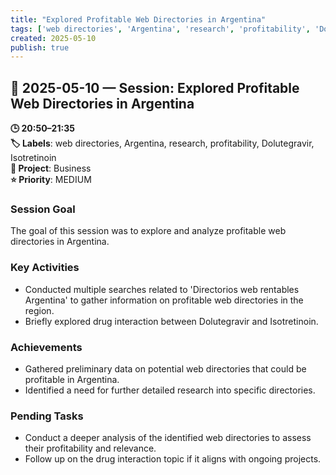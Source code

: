 ```yaml
---
title: "Explored Profitable Web Directories in Argentina"
tags: ['web directories', 'Argentina', 'research', 'profitability', 'Dolutegravir', 'Isotretinoin']
created: 2025-05-10
publish: true
---
```


## 📅 2025-05-10 — Session: Explored Profitable Web Directories in Argentina

**🕒 20:50–21:35**  
**🏷️ Labels**: web directories, Argentina, research, profitability, Dolutegravir, Isotretinoin  
**📂 Project**: Business  
**⭐ Priority**: MEDIUM  


### Session Goal
The goal of this session was to explore and analyze profitable web directories in Argentina.

### Key Activities
- Conducted multiple searches related to 'Directorios web rentables Argentina' to gather information on profitable web directories in the region.
- Briefly explored drug interaction between Dolutegravir and Isotretinoin.

### Achievements
- Gathered preliminary data on potential web directories that could be profitable in Argentina.
- Identified a need for further detailed research into specific directories.

### Pending Tasks
- Conduct a deeper analysis of the identified web directories to assess their profitability and relevance.
- Follow up on the drug interaction topic if it aligns with ongoing projects.
